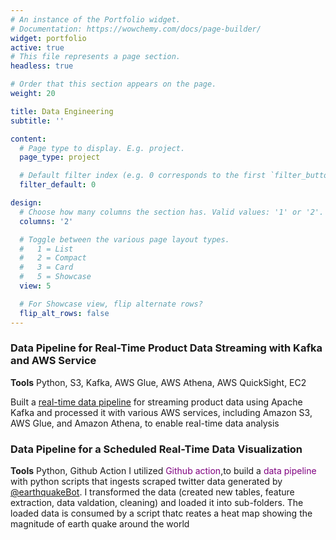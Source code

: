 ```yaml
---
# An instance of the Portfolio widget.
# Documentation: https://wowchemy.com/docs/page-builder/
widget: portfolio
active: true
# This file represents a page section.
headless: true

# Order that this section appears on the page.
weight: 20

title: Data Engineering
subtitle: ''

content:
  # Page type to display. E.g. project.
  page_type: project

  # Default filter index (e.g. 0 corresponds to the first `filter_button` instance below).
  filter_default: 0

design:
  # Choose how many columns the section has. Valid values: '1' or '2'.
  columns: '2'

  # Toggle between the various page layout types.
  #   1 = List
  #   2 = Compact
  #   3 = Card
  #   5 = Showcase
  view: 5

  # For Showcase view, flip alternate rows?
  flip_alt_rows: false
---
```




### Data Pipeline for Real-Time Product Data Streaming with Kafka and AWS Service
**Tools** Python, S3, Kafka, AWS Glue, AWS Athena, AWS QuickSight, EC2  

Built a [real-time data pipeline](https://github.com/thayeylolu/Data-Engineering-Projects/tree/master/aws/real-time%20product%20analysis%20with%20kafka) for streaming product data using Apache Kafka and processed it with various AWS services, including Amazon S3, AWS Glue, and Amazon Athena, to enable real-time data analysis

### Data Pipeline for a Scheduled Real-Time Data Visualization
**Tools** Python, Github Action
I utilized <span style="color: purple;">Github action</span>,to build a <span style="color: purple;"> data pipeline</span> with python scripts that ingests scraped twitter data generated by [@earthquakeBot](https://twitter.com/earthquakeBot). I transformed the data (created new tables, feature extraction, data valdation, cleaning) and loaded it into sub-folders. The loaded data is consumed by a script thatc reates a heat map showing the magnitude of earth quake around the world





